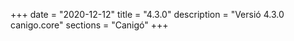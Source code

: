 +++
date        = "2020-12-12"
title       = "4.3.0"
description = "Versió 4.3.0 canigo.core"
sections    = "Canigó"
+++